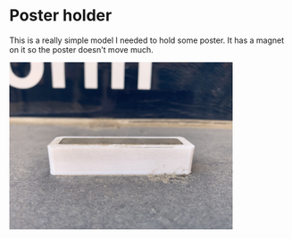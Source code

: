 # Poster holder

This is a really simple model I needed to hold some poster. It has a magnet on it so the poster doesn't move much.

<img src="./../media/13_poster_holder.jpg" height=300;/>
